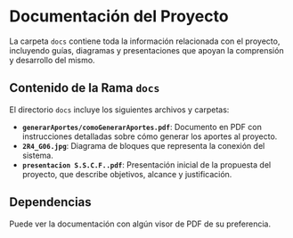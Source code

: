 # Documentación del Proyecto

La carpeta `docs` contiene toda la información relacionada con el proyecto, incluyendo guías, diagramas y presentaciones que apoyan la comprensión y desarrollo del mismo.

## Contenido de la Rama `docs`

El directorio `docs` incluye los siguientes archivos y carpetas:

- **`generarAportes/comoGenerarAportes.pdf`**: Documento en PDF con instrucciones detalladas sobre cómo generar los aportes al proyecto.
- **`2R4_G06.jpg`**: Diagrama de bloques que representa la conexión del sistema.
- **`presentacion S.S.C.F..pdf`**: Presentación inicial de la propuesta del proyecto, que describe objetivos, alcance y justificación.

## Dependencias

Puede ver la documentación con algún visor de PDF de su preferencia. 

